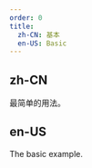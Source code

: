 ```yaml
---
order: 0
title:
  zh-CN: 基本
  en-US: Basic
---
```


## zh-CN

最简单的用法。

## en-US

The basic example.
